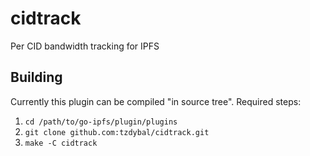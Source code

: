 # cidtrack
Per CID bandwidth tracking for IPFS

## Building
Currently this plugin can be compiled "in source tree".
Required steps:
1. `cd /path/to/go-ipfs/plugin/plugins`
1. `git clone github.com:tzdybal/cidtrack.git`
1. `make -C cidtrack`
